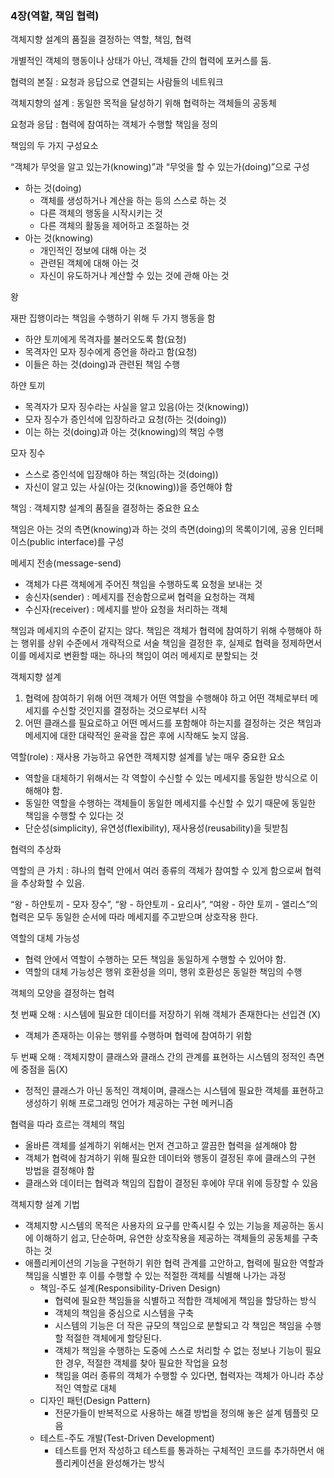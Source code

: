 ### 4장(역할, 책임 협력)

객체지향 설계의 품질을 결정하는 역할, 책임, 협력

개별적인 객체의 행동이나 상태가 아닌, 객체들 간의 협력에 포커스를 둠.

협력의 본질 : 요청과 응답으로 연결되는 사람들의 네트워크

객체지향의 설계 : 동일한 목적을 달성하기 위해 협력하는 객체들의 공동체



요청과 응답 : 협력에 참여하는 객체가 수행할 책임을 정의



책임의 두 가지 구성요소

“객체가 무엇을 알고 있는가(knowing)”과 “무엇을 할 수 있는가(doing)”으로 구성

- 하는 것(doing)
    - 객체를 생성하거나 계산을 하는 등의 스스로 하는 것
    - 다른 객체의 행동을 시작시키는 것
    - 다른 객체의 활동을 제어하고 조절하는 것
- 아는 것(knowing)
    - 개인적인 정보에 대해 아는 것
    - 관련된 객체에 대해 아는 것
    - 자신이 유도하거나 계산할 수 있는 것에 관해 아는 것

왕

재판 집행이라는 책임을 수행하기 위해 두 가지 행동을 함

- 하얀 토끼에게 목격자를 불러오도록 함(요청)
- 목격자인 모자 징수에게 증언을 하라고 함(요청)
- 이들은 하는 것(doing)과 관련된 책임 수행

하얀 토끼

- 목격자가 모자 징수라는 사실을 알고 있음(아는 것(knowing))
- 모자 징수가 증인석에 입장하라고 요청(하는 것(doing))
- 이는 하는 것(doing)과 아는 것(knowing)의 책임 수행

모자 징수

- 스스로 증인석에 입장해야 하는 책임(하는 것(doing))
- 자신이 알고 있는 사실(아는 것(knowing))을 증언해야 함

책임 : 객체지향 설계의 품질을 결정하는 중요한 요소

책임은 아는 것의 측면(knowing)과 하는 것의 측면(doing)의 목록이기에, 공용 인터페이스(public interface)를 구성

메세지 전송(message-send)

- 객체가 다른 객체에게 주어진 책임을 수행하도록 요청을 보내는 것
- 송신자(sender) :  메세지를 전송함으로써 협력을 요청하는 객체
- 수신자(receiver) : 메세지를 받아 요청을 처리하는 객체

책임과 메세지의 수준이 같지는 않다. 책임은 객체가 협력에 참여하기 위해 수행해야 하는 행위를 상위 수준에서 개략적으로 서술
책임을 결정한 후, 실제로 협력을 정제하면서 이를 메세지로 변환할 때는 하나의 책임이 여러 메세지로 분할되는 것

객체지향 설계

1. 협력에 참여하기 위해 어떤 객체가 어떤 역할을 수행해야 하고 어떤 객체로부터 메세지를 수신할 것인지를 결정하는 것으로부터 시작
2. 어떤 클래스를 필요로하고 어떤 메서드를 포함해야 하는지를 결정하는 것은 책임과 메세지에 대한 대략적인 윤곽을 잡은 후에 시작해도 늦지 않음.

역할(role) : 재사용 가능하고 유연한 객체지향 설계를 낳는 매우 중요한 요소

- 역할을 대체하기 위해서는 각 역할이 수신할 수 있는 메세지를 동일한 방식으로 이해해야 함.
- 동일한 역할을 수행하는 객체들이 동일한 메세지를 수신할 수 있기 때문에 동일한 책임을 수행할 수 있다는 것
- 단순성(simplicity), 유연성(flexibility), 재사용성(reusability)을 뒷받침

협력의 추상화

역할의 큰 가치 : 햐나의 협력 안에서 여러 종류의 객체가 참여할 수 있게 함으로써 협력을 추상화할 수 있음.

“왕 - 하얀토끼 - 모자 장수”, “왕 - 하얀토끼 - 요리사”, “여왕 - 하얀 토끼 - 앨리스”의 협력은 모두 동일한 순서에 따라 메세지를 주고받으며 상호작용 한다.

역할의 대체 가능성

- 협력 안에서 역할이 수행하는 모든 책임을 동일하게 수행할 수 있어야 함.
- 역할의 대체 가능성은 행위 호환성을 의미, 행위 호환성은 동일한 책임의 수행



객체의 모양을 결정하는 협력

첫 번째 오해 : 시스템에 필요한 데이터를 저장하기 위해 객체가 존재한다는 선입견 (X)

- 객체가 존재하는 이유는 행위를 수행하며 협력에 참여하기 위함

두 번째 오해 : 객체지향이 클래스와 클래스 간의 관계를 표현하는 시스템의 정적인 측면에 중점을 둠(X)

- 정적인 클래스가 아닌 동적인 객체이며, 클래스는 시스템에 필요한 객체를 표현하고 생성하기 위해 프로그래밍 언어가 제공하는 구현 메커니즘

협력을 따라 흐르는 객체의 책임

- 올바른 객체를 설계하기 위해서는 먼저 견고하고 깔끔한 협력을 설계해야 함
- 객체가 협력에 참겨하기 위해 필요한 데이터와 행동이 결정된 후에 클래스의 구현 방법을 결정해야 함
- 클래스와 데이터는 협력과 책임의 집합이 결정된 후에야 무대 위에 등장할 수 있음

객체지향 설계 기법

- 객체지향 시스템의 목적은 사용자의 요구를 만족시킬 수 있는 기능을 제공하는 동시에 이해하기 쉽고, 단순하며, 유연한 상호작용을 제공하는 객체들의 공동체를 구축하는 것
- 애플리케이션의 기능을 구현하기 위한 협력 관계를 고안하고, 협력에 필요한 역할과 책임을 식별한 후 이를 수행할 수 있는 적절한 객체를 식별해 나가는 과정
    - 책임-주도 설계(Responsibility-Driven Design)
        - 협력에 필요한 책임들을 식별하고 적합한 객체에게 책임을 할당하는 방식
        - 객체의 책임을 중심으로 시스템을 구축
        - 시스템의 기능은 더 작은 규모의  책임으로 분할되고 각 책임은 책임을 수행할 적절한 객체에게 할당된다.
        - 객체가 책임을 수행하는 도중에 스스로 처리할 수  없는 정보나 기능이 필요한 경우, 적절한 객체를 찾아 필요한 작업을 요청
        - 책임을 여러 종류의 객체가 수행할 수 있다면, 협력자는 객체가 아니라 추상적인 역할로 대체
    - 디자인 패턴(Design Pattern)
        - 전문가들이 반복적으로 사용하는 해결 방법을 정의해 놓은 설계 템플릿 모음
    - 테스트-주도 개발(Test-Driven Development)
        - 테스트를 먼저 작성하고 테스트를 통과하는 구체적인 코드를 추가하면서 애플리케이션을 완성해가는 방식